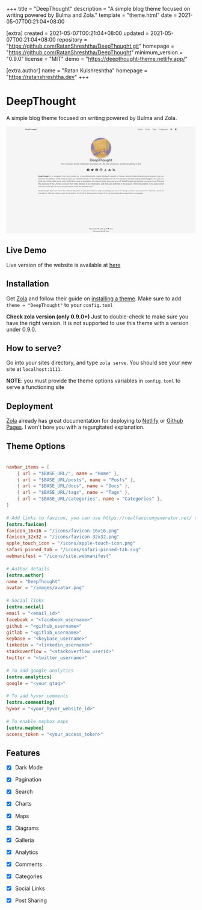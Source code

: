 
+++
title = "DeepThought"
description = "A simple blog theme focused on writing powered by Bulma and Zola."
template = "theme.html"
date = 2021-05-07T00:21:04+08:00

[extra]
created = 2021-05-07T00:21:04+08:00
updated = 2021-05-07T00:21:04+08:00
repository = "https://github.com/RatanShreshtha/DeepThought.git"
homepage = "https://github.com/RatanShreshtha/DeepThought"
minimum_version = "0.9.0"
license = "MIT"
demo = "https://deepthought-theme.netlify.app/"

[extra.author]
name = "Ratan Kulshreshtha"
homepage = "https://ratanshreshtha.dev"
+++        

# DeepThought
A simple blog theme focused on writing powered by Bulma and Zola.

![DeepThought](./screenshot.png)

## Live Demo
Live version of the website is available at [here](https://deepthought-theme.netlify.app/)

## Installation
Get [Zola](https://www.getzola.org/) and follow their guide on [installing a theme](https://www.getzola.org/documentation/themes/installing-and-using-themes/).
Make sure to add `theme = "DeepThought"` to your `config.toml`

**Check zola version (only 0.9.0+)**
Just to double-check to make sure you have the right version. It is not supported to use this theme with a version under 0.9.0.

## How to serve?
Go into your sites directory, and type `zola serve`. You should see your new site at `localhost:1111`.

 **NOTE**: you must provide the theme options variables in `config.toml` to serve a functioning site

## Deployment
[Zola](https://www.getzola.org) already has great documentation for deploying to [Netlify](https://www.getzola.org/documentation/deployment/netlify/) or [Github Pages](https://www.getzola.org/documentation/deployment/github-pages/). I won't bore you with a regurgitated explanation.

## Theme Options
```toml

navbar_items = [
	{ url = "$BASE_URL/", name = "Home" },
	{ url = "$BASE_URL/posts", name = "Posts" },
	{ url = "$BASE_URL/docs", name = "Docs" },
	{ url = "$BASE_URL/tags", name = "Tags" },
	{ url = "$BASE_URL/categories", name = "Categories" },
]

# Add links to favicon, you can use https://realfavicongenerator.net/ to generate favicon for your site
[extra.favicon]
favicon_16x16 = "/icons/favicon-16x16.png"
favicon_32x32 = "/icons/favicon-32x32.png"
apple_touch_icon = "/icons/apple-touch-icon.png"
safari_pinned_tab = "/icons/safari-pinned-tab.svg"
webmanifest = "/icons/site.webmanifest"

# Author details
[extra.author]
name = "DeepThought"
avatar = "/images/avatar.png"

# Social links
[extra.social]
email = "<email_id>"
facebook = "<facebook_username>"
github = "<github_username>"
gitlab = "<gitlab_username>"
keybase = "<keybase_username>"
linkedin = "<linkedin_username>"
stackoverflow = "<stackoverflow_userid>"
twitter = "<twitter_username>"

# To add google analytics
[extra.analytics]
google = "<your_gtag>"

# To add hyvor comments
[extra.commenting]
hyvor = "<your_hyvor_website_id>"

# To enable mapbox maps
[extra.mapbox]
access_token = "<your_access_token>"
```

## Features
- [x] Dark Mode
- [x] Pagination
- [x] Search
- [x] Charts
- [x] Maps
- [x] Diagrams
- [x] Galleria
- [x] Analytics
- [x] Comments
- [x] Categories
- [x] Social Links
- [x] Post Sharing

        
